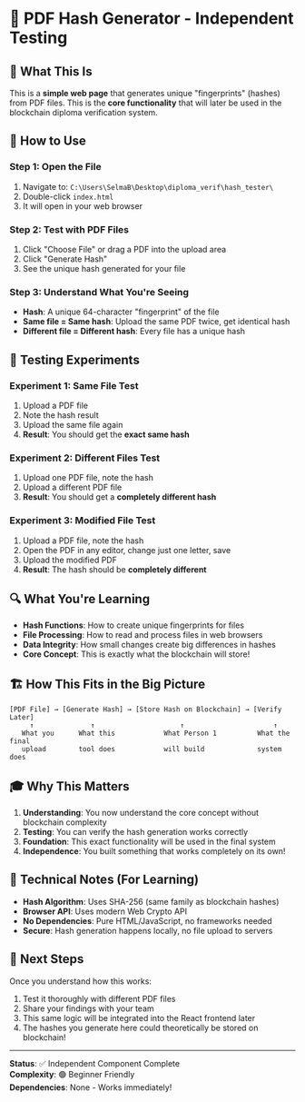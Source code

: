 # 🧪 PDF Hash Generator - Independent Testing

## 🎯 What This Is

This is a **simple web page** that generates unique "fingerprints" (hashes) from PDF files. This is the **core functionality** that will later be used in the blockchain diploma verification system.

## 🚀 How to Use

### Step 1: Open the File
1. Navigate to: `C:\Users\SelmaB\Desktop\diploma_verif\hash_tester\`
2. Double-click `index.html`
3. It will open in your web browser

### Step 2: Test with PDF Files
1. Click "Choose File" or drag a PDF into the upload area
2. Click "Generate Hash"
3. See the unique hash generated for your file

### Step 3: Understand What You're Seeing
- **Hash**: A unique 64-character "fingerprint" of the file
- **Same file = Same hash**: Upload the same PDF twice, get identical hash
- **Different file = Different hash**: Every file has a unique hash

## 🧪 Testing Experiments

### Experiment 1: Same File Test
1. Upload a PDF file
2. Note the hash result
3. Upload the same file again
4. **Result**: You should get the **exact same hash**

### Experiment 2: Different Files Test
1. Upload one PDF file, note the hash
2. Upload a different PDF file
3. **Result**: You should get a **completely different hash**

### Experiment 3: Modified File Test
1. Upload a PDF file, note the hash
2. Open the PDF in any editor, change just one letter, save
3. Upload the modified PDF
4. **Result**: The hash should be **completely different**

## 🔍 What You're Learning

- **Hash Functions**: How to create unique fingerprints for files
- **File Processing**: How to read and process files in web browsers
- **Data Integrity**: How small changes create big differences in hashes
- **Core Concept**: This is exactly what the blockchain will store!

## 🏗️ How This Fits in the Big Picture

```
[PDF File] → [Generate Hash] → [Store Hash on Blockchain] → [Verify Later]
     ↑              ↑                     ↑                      ↑
   What you      What this            What Person 1          What the final
   upload        tool does            will build             system does
```

## 🎓 Why This Matters

1. **Understanding**: You now understand the core concept without blockchain complexity
2. **Testing**: You can verify the hash generation works correctly
3. **Foundation**: This exact functionality will be used in the final system
4. **Independence**: You built something that works completely on its own!

## 🔧 Technical Notes (For Learning)

- **Hash Algorithm**: Uses SHA-256 (same family as blockchain hashes)
- **Browser API**: Uses modern Web Crypto API
- **No Dependencies**: Pure HTML/JavaScript, no frameworks needed
- **Secure**: Hash generation happens locally, no file upload to servers

## 🚀 Next Steps

Once you understand how this works:
1. Test it thoroughly with different PDF files
2. Share your findings with your team
3. This same logic will be integrated into the React frontend later
4. The hashes you generate here could theoretically be stored on blockchain!

---
**Status**: ✅ Independent Component Complete  
**Complexity**: 🟢 Beginner Friendly  
**Dependencies**: None - Works immediately!